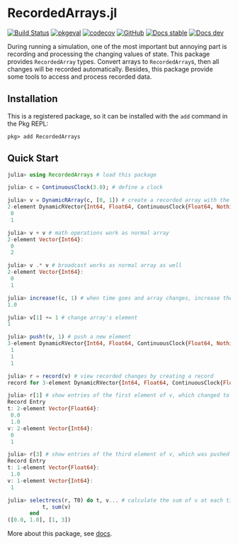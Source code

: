 # RecordedArrays.jl

[![Build Status](https://github.com/wangl-cc/RecordedArrays.jl/actions/workflows/ci.yml/badge.svg?branch=master)](https://github.com/wangl-cc/RecordedArrays.jl/actions/workflows/ci.yml)
[![pkgeval](https://juliahub.com/docs/RecordedArrays/pkgeval.svg)](https://juliahub.com/ui/Packages/RecordedArrays/TOzPf)
[![codecov](https://codecov.io/gh/wangl-cc/RecordedArrays.jl/branch/master/graph/badge.svg)](https://codecov.io/gh/wangl-cc/RecordedArrays.jl)
[![GitHub](https://img.shields.io/github/license/wangl-cc/RecordedArrays.jl)](https://github.com/wangl-cc/RecordedArrays.jl/blob/master/LICENSE)
[![Docs stable](https://img.shields.io/badge/docs-stable-blue.svg)](https://wangl-cc.github.io/RecordedArrays.jl/stable)
[![Docs dev](https://img.shields.io/badge/docs-dev-blue.svg)](https://wangl-cc.github.io/RecordedArrays.jl/dev)

During running a simulation, one of the most important but annoying part is
recording and processing the changing values of state. This package provides
`RecordedArray` types. Convert arrays to `RecordedArray`s, then all changes will
be recorded automatically. Besides, this package provide some tools to access
and process recorded data.

## Installation

This is a registered package, so it can be installed with the `add` command in
the Pkg REPL:
```
pkg> add RecordedArrays
```

## Quick Start

```julia
julia> using RecordedArrays # load this package

julia> c = ContinuousClock(3.0); # define a clock

julia> v = DynamicRArray(c, [0, 1]) # create a recorded array with the clock
2-element DynamicRVector{Int64, Float64, ContinuousClock{Float64, Nothing}}:
 0
 1

julia> v + v # math operations work as normal array
2-element Vector{Int64}:
 0
 2

julia> v .* v # broadcast works as normal array as well
2-element Vector{Int64}:
 0
 1

julia> increase!(c, 1) # when time goes and array changes, increase the define clock firstly
1.0

julia> v[1] += 1 # change array's element
1

julia> push!(v, 1) # push a new element
3-element DynamicRVector{Int64, Float64, ContinuousClock{Float64, Nothing}}:
 1
 1
 1

julia> r = record(v) # view recorded changes by creating a record
record for 3-element DynamicRVector{Int64, Float64, ContinuousClock{Float64, Nothing}}

julia> r[1] # show entries of the first element of v, which changed to 1 at `t=1.0`
Record Entry
t: 2-element Vector{Float64}:
 0.0
 1.0
v: 2-element Vector{Int64}:
 0
 1

julia> r[3] # show entries of the third element of v, which was pushed at `t=1.0`
Record Entry
t: 1-element Vector{Float64}:
 1.0
v: 1-element Vector{Int64}:
 1

julia> selectrecs(r, T0) do t, v... # calculate the sum of v at each timestamp
           t, sum(v)
       end
([0.0, 1.0], [1, 3])
```

More about this package, see [docs](https://wangl-cc.github.io/RecordedArrays.jl/stable).

<!-- vim: set ts=2:sw=2:spell:spl=en -->
